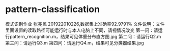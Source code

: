 # pattern-classification
模式识别作业 张兆民 201922010226,数据集上准确率92.9791%
文件说明：文件里面设置的读取路径可能运行时与本人电脑上不同，请视情况改变
第一问：请运行pattern_recognition.m，结果可见体重分布直方图.jpg
第二问：请运行Q2.m
第三问：请运行Q3.m
第四问：请运行Q4.m，结果可见分类器结果.jpg

